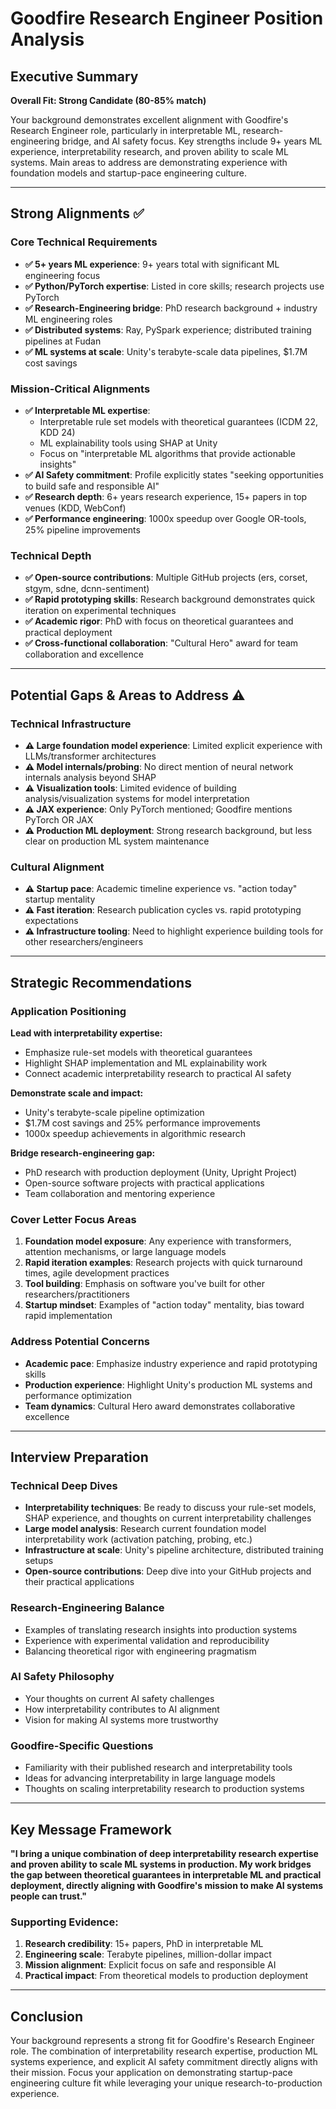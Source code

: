 # Goodfire Research Engineer Position Analysis

## Executive Summary

**Overall Fit: Strong Candidate (80-85% match)**

Your background demonstrates excellent alignment with Goodfire's Research Engineer role, particularly in interpretable ML, research-engineering bridge, and AI safety focus. Key strengths include 9+ years ML experience, interpretability research, and proven ability to scale ML systems. Main areas to address are demonstrating experience with foundation models and startup-pace engineering culture.

---

## Strong Alignments ✅

### Core Technical Requirements
- **✅ 5+ years ML experience**: 9+ years total with significant ML engineering focus
- **✅ Python/PyTorch expertise**: Listed in core skills; research projects use PyTorch  
- **✅ Research-Engineering bridge**: PhD research background + industry ML engineering roles
- **✅ Distributed systems**: Ray, PySpark experience; distributed training pipelines at Fudan
- **✅ ML systems at scale**: Unity's terabyte-scale data pipelines, $1.7M cost savings

### Mission-Critical Alignments
- **✅ Interpretable ML expertise**: 
  - Interpretable rule set models with theoretical guarantees (ICDM 22, KDD 24)
  - ML explainability tools using SHAP at Unity
  - Focus on "interpretable ML algorithms that provide actionable insights"
- **✅ AI Safety commitment**: Profile explicitly states "seeking opportunities to build safe and responsible AI"
- **✅ Research depth**: 6+ years research experience, 15+ papers in top venues (KDD, WebConf)
- **✅ Performance engineering**: 1000x speedup over Google OR-tools, 25% pipeline improvements

### Technical Depth
- **✅ Open-source contributions**: Multiple GitHub projects (ers, corset, stgym, sdne, dcnn-sentiment)
- **✅ Rapid prototyping skills**: Research background demonstrates quick iteration on experimental techniques
- **✅ Academic rigor**: PhD with focus on theoretical guarantees and practical deployment
- **✅ Cross-functional collaboration**: "Cultural Hero" award for team collaboration and excellence

---

## Potential Gaps & Areas to Address ⚠️

### Technical Infrastructure
- **⚠️ Large foundation model experience**: Limited explicit experience with LLMs/transformer architectures
- **⚠️ Model internals/probing**: No direct mention of neural network internals analysis beyond SHAP
- **⚠️ Visualization tools**: Limited evidence of building analysis/visualization systems for model interpretation
- **⚠️ JAX experience**: Only PyTorch mentioned; Goodfire mentions PyTorch OR JAX
- **⚠️ Production ML deployment**: Strong research background, but less clear on production ML system maintenance

### Cultural Alignment
- **⚠️ Startup pace**: Academic timeline experience vs. "action today" startup mentality
- **⚠️ Fast iteration**: Research publication cycles vs. rapid prototyping expectations
- **⚠️ Infrastructure tooling**: Need to highlight experience building tools for other researchers/engineers

---

## Strategic Recommendations

### Application Positioning

**Lead with interpretability expertise:**
- Emphasize rule-set models with theoretical guarantees
- Highlight SHAP implementation and ML explainability work
- Connect academic interpretability research to practical AI safety

**Demonstrate scale and impact:**
- Unity's terabyte-scale pipeline optimization
- $1.7M cost savings and 25% performance improvements
- 1000x speedup achievements in algorithmic research

**Bridge research-engineering gap:**
- PhD research with production deployment (Unity, Upright Project)
- Open-source software projects with practical applications
- Team collaboration and mentoring experience

### Cover Letter Focus Areas

1. **Foundation model exposure**: Any experience with transformers, attention mechanisms, or large language models
2. **Rapid iteration examples**: Research projects with quick turnaround times, agile development practices
3. **Tool building**: Emphasis on software you've built for other researchers/practitioners
4. **Startup mindset**: Examples of "action today" mentality, bias toward rapid implementation

### Address Potential Concerns

- **Academic pace**: Emphasize industry experience and rapid prototyping skills
- **Production experience**: Highlight Unity's production ML systems and performance optimization
- **Team dynamics**: Cultural Hero award demonstrates collaborative excellence

---

## Interview Preparation

### Technical Deep Dives
- **Interpretability techniques**: Be ready to discuss your rule-set models, SHAP experience, and thoughts on current interpretability challenges
- **Large model analysis**: Research current foundation model interpretability work (activation patching, probing, etc.)
- **Infrastructure at scale**: Unity's pipeline architecture, distributed training setups
- **Open-source contributions**: Deep dive into your GitHub projects and their practical applications

### Research-Engineering Balance
- Examples of translating research insights into production systems
- Experience with experimental validation and reproducibility
- Balancing theoretical rigor with engineering pragmatism

### AI Safety Philosophy
- Your thoughts on current AI safety challenges
- How interpretability contributes to AI alignment
- Vision for making AI systems more trustworthy

### Goodfire-Specific Questions
- Familiarity with their published research and interpretability tools
- Ideas for advancing interpretability in large language models
- Thoughts on scaling interpretability research to production systems

---

## Key Message Framework

**"I bring a unique combination of deep interpretability research expertise and proven ability to scale ML systems in production. My work bridges the gap between theoretical guarantees in interpretable ML and practical deployment, directly aligning with Goodfire's mission to make AI systems people can trust."**

### Supporting Evidence:
1. **Research credibility**: 15+ papers, PhD in interpretable ML
2. **Engineering scale**: Terabyte pipelines, million-dollar impact
3. **Mission alignment**: Explicit focus on safe and responsible AI
4. **Practical impact**: From theoretical models to production deployment

---

## Conclusion

Your background represents a strong fit for Goodfire's Research Engineer role. The combination of interpretability research expertise, production ML systems experience, and explicit AI safety commitment directly aligns with their mission. Focus your application on demonstrating startup-pace engineering culture fit while leveraging your unique research-to-production experience.